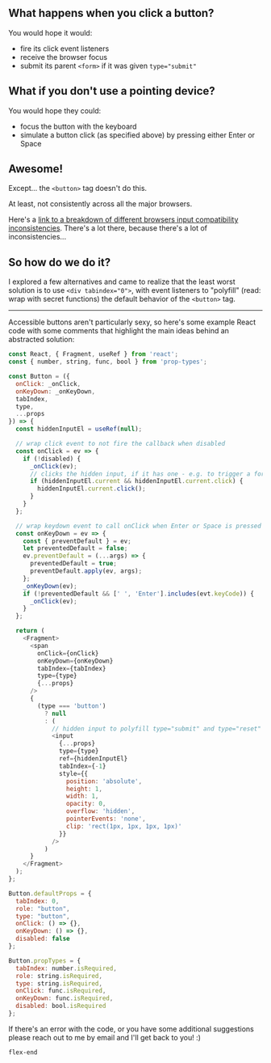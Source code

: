 <!-- post-title: The HTML button tag is a mess -->
<!-- post-timestamp: 1573710744896 -->

## What happens when you click a button?

You would hope it would:

- fire its click event listeners
- receive the browser focus
- submit its parent `<form>` if it was given `type="submit"`

## What if you don't use a pointing device?

You would hope they could:

- focus the button with the keyboard
- simulate a button click (as specified above) by pressing either Enter or Space

## Awesome!

Except... the `<button>` tag doesn't do this.

At least, not consistently across all the major browsers.

Here's a [link to a breakdown of different browsers input compatibility
inconsistencies](https://allyjs.io/data-tables/focusable.html). There's a lot
there, because there's a lot of inconsistencies...

## So how do we do it?

I explored a few alternatives and came to realize that the least worst solution
is to use `<div tabindex="0">`, with event listeners to "polyfill" (read: wrap
with secret functions) the default behavior of the `<button>` tag.

---

Accessible buttons aren't particularly sexy, so here's some example React code
with some comments that highlight the main ideas behind an abstracted solution:

```js
const React, { Fragment, useRef } from 'react';
const { number, string, func, bool } from 'prop-types';

const Button = ({
  onClick: _onClick,
  onKeyDown: _onKeyDown,
  tabIndex,
  type,
  ...props
}) => {
  const hiddenInputEl = useRef(null);

  // wrap click event to not fire the callback when disabled
  const onClick = ev => {
    if (!disabled) {
      _onClick(ev);
      // clicks the hidden input, if it has one - e.g. to trigger a form submit
      if (hiddenInputEl.current && hiddenInputEl.current.click) {
        hiddenInputEl.current.click();
      }
    }
  };

  // wrap keydown event to call onClick when Enter or Space is pressed
  const onKeyDown = ev => {
    const { preventDefault } = ev;
    let preventedDefault = false;
    ev.preventDefault = (...args) => {
      preventedDefault = true;
      preventDefault.apply(ev, args);
    };
    _onKeyDown(ev);
    if (!preventedDefault && [' ', 'Enter'].includes(evt.keyCode)) {
      _onClick(ev);
    }
  };

  return (
    <Fragment>
      <span
        onClick={onClick}
        onKeyDown={onKeyDown}
        tabIndex={tabIndex}
        type={type}
        {...props}
      />
      {
        (type === 'button')
          ? null
          : (
            // hidden input to polyfill type="submit" and type="reset" behavior
            <input
              {...props}
              type={type}
              ref={hiddenInputEl}
              tabIndex={-1}
              style={{
                position: 'absolute',
                height: 1,
                width: 1,
                opacity: 0,
                overflow: 'hidden',
                pointerEvents: 'none',
                clip: 'rect(1px, 1px, 1px, 1px)'
              }}
            />
          )
      }
    </Fragment>
  );
};

Button.defaultProps = {
  tabIndex: 0,
  role: "button",
  type: "button",
  onClick: () => {},
  onKeyDown: () => {},
  disabled: false
};

Button.propTypes = {
  tabIndex: number.isRequired,
  role: string.isRequired,
  type: string.isRequired,
  onClick: func.isRequired,
  onKeyDown: func.isRequired,
  disabled: bool.isRequired
};
```

If there's an error with the code, or you have some additional suggestions
please reach out to me by email and I'll get back to you! :)

`flex-end`
